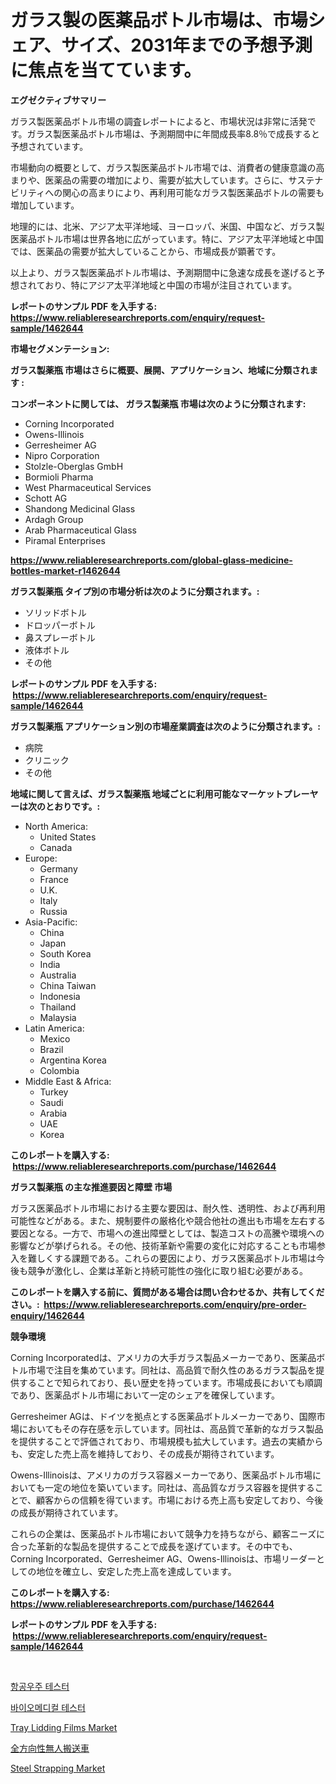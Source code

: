 <p><h1>ガラス製の医薬品ボトル市場は、市場シェア、サイズ、2031年までの予想予測に焦点を当てています。</h1></p><p><strong>エグゼクティブサマリー</strong></p>
<p><p>ガラス製医薬品ボトル市場の調査レポートによると、市場状況は非常に活発です。ガラス製医薬品ボトル市場は、予測期間中に年間成長率8.8％で成長すると予想されています。</p><p>市場動向の概要として、ガラス製医薬品ボトル市場では、消費者の健康意識の高まりや、医薬品の需要の増加により、需要が拡大しています。さらに、サステナビリティへの関心の高まりにより、再利用可能なガラス製医薬品ボトルの需要も増加しています。</p><p>地理的には、北米、アジア太平洋地域、ヨーロッパ、米国、中国など、ガラス製医薬品ボトル市場は世界各地に広がっています。特に、アジア太平洋地域と中国では、医薬品の需要が拡大していることから、市場成長が顕著です。</p><p>以上より、ガラス製医薬品ボトル市場は、予測期間中に急速な成長を遂げると予想されており、特にアジア太平洋地域と中国の市場が注目されています。</p></p>
<p><strong>レポートのサンプル PDF を入手する: <a href="https://www.reliableresearchreports.com/enquiry/request-sample/1462644">https://www.reliableresearchreports.com/enquiry/request-sample/1462644</a></strong></p>
<p><strong>市場セグメンテーション:</strong></p>
<p><strong> ガラス製薬瓶 市場はさらに概要、展開、アプリケーション、地域に分類されます :</strong></p>
<p><strong>コンポーネントに関しては、 ガラス製薬瓶 市場は次のように分類されます: &nbsp;</strong></p>
<p><ul><li>Corning Incorporated</li><li>Owens-Illinois</li><li>Gerresheimer AG</li><li>Nipro Corporation</li><li>Stolzle-Oberglas GmbH</li><li>Bormioli Pharma</li><li>West Pharmaceutical Services</li><li>Schott AG</li><li>Shandong Medicinal Glass</li><li>Ardagh Group</li><li>Arab Pharmaceutical Glass</li><li>Piramal Enterprises</li></ul></p>
<p><strong><a href="https://www.reliableresearchreports.com/global-glass-medicine-bottles-market-r1462644">https://www.reliableresearchreports.com/global-glass-medicine-bottles-market-r1462644</a></strong></p>
<p><strong> ガラス製薬瓶 タイプ別の市場分析は次のように分類されます。:</strong></p>
<p><ul><li>ソリッドボトル</li><li>ドロッパーボトル</li><li>鼻スプレーボトル</li><li>液体ボトル</li><li>その他</li></ul></p>
<p><strong>レポートのサンプル PDF を入手する: &nbsp;<a href="https://www.reliableresearchreports.com/enquiry/request-sample/1462644">https://www.reliableresearchreports.com/enquiry/request-sample/1462644</a></strong></p>
<p><strong> ガラス製薬瓶 アプリケーション別の市場産業調査は次のように分類されます。:</strong></p>
<p><ul><li>病院</li><li>クリニック</li><li>その他</li></ul></p>
<p><strong>地域に関して言えば、ガラス製薬瓶 地域ごとに利用可能なマーケットプレーヤーは次のとおりです。:</strong></p>
<p><ul>
    <li>
        North America:
        <ul>
            <li>United States</li>
            <li>Canada</li>
        </ul>
    </li>
    <li>
        Europe:
        <ul>
            <li>Germany</li>
            <li>France</li>
            <li>U.K.</li>
            <li>Italy</li>
            <li>Russia</li>
        </ul>
    </li>
    <li>
        Asia-Pacific:
        <ul>
            <li>China</li>
            <li>Japan</li>
            <li>South Korea</li>
            <li>India</li>
            <li>Australia</li>
            <li>China Taiwan</li>
            <li>Indonesia</li>
            <li>Thailand</li>
            <li>Malaysia</li>
        </ul>
    </li>
    <li>
        Latin America:
        <ul>
            <li>Mexico</li>
            <li>Brazil</li>
            <li>Argentina Korea</li>
            <li>Colombia</li>
        </ul>
    </li>
    <li>
        Middle East & Africa:
        <ul>
            <li>Turkey</li>
            <li>Saudi</li>
            <li>Arabia</li>
            <li>UAE</li>
            <li>Korea</li>
        </ul>
    </li>
    </ul></p>
<p><strong>このレポートを購入する: &nbsp;<a href="https://www.reliableresearchreports.com/purchase/1462644">https://www.reliableresearchreports.com/purchase/1462644</a></strong></p>
<p><strong>ガラス製薬瓶 の主な推進要因と障壁 市場</strong></p>
<p><p>ガラス医薬品ボトル市場における主要な要因は、耐久性、透明性、および再利用可能性などがある。また、規制要件の厳格化や競合他社の進出も市場を左右する要因となる。一方で、市場への進出障壁としては、製造コストの高騰や環境への影響などが挙げられる。その他、技術革新や需要の変化に対応することも市場参入を難しくする課題である。これらの要因により、ガラス医薬品ボトル市場は今後も競争が激化し、企業は革新と持続可能性の強化に取り組む必要がある。</p></p>
<p><strong>このレポートを購入する前に、質問がある場合は問い合わせるか、共有してください。:&nbsp; <a href="https://www.reliableresearchreports.com/enquiry/pre-order-enquiry/1462644">https://www.reliableresearchreports.com/enquiry/pre-order-enquiry/1462644</a></strong></p>
<p><strong>競争環境</strong></p>
<p><p>Corning Incorporatedは、アメリカの大手ガラス製品メーカーであり、医薬品ボトル市場で注目を集めています。同社は、高品質で耐久性のあるガラス製品を提供することで知られており、長い歴史を持っています。市場成長においても順調であり、医薬品ボトル市場において一定のシェアを確保しています。</p><p>Gerresheimer AGは、ドイツを拠点とする医薬品ボトルメーカーであり、国際市場においてもその存在感を示しています。同社は、高品質で革新的なガラス製品を提供することで評価されており、市場規模も拡大しています。過去の実績からも、安定した売上高を維持しており、その成長が期待されています。</p><p>Owens-Illinoisは、アメリカのガラス容器メーカーであり、医薬品ボトル市場においても一定の地位を築いています。同社は、高品質なガラス容器を提供することで、顧客からの信頼を得ています。市場における売上高も安定しており、今後の成長が期待されています。</p><p>これらの企業は、医薬品ボトル市場において競争力を持ちながら、顧客ニーズに合った革新的な製品を提供することで成長を遂げています。その中でも、Corning Incorporated、Gerresheimer AG、Owens-Illinoisは、市場リーダーとしての地位を確立し、安定した売上高を達成しています。</p></p>
<p><strong>このレポートを購入する: &nbsp; <a href="https://www.reliableresearchreports.com/purchase/1462644">https://www.reliableresearchreports.com/purchase/1462644</a></strong></p>
<p><strong>レポートのサンプル PDF を入手する: &nbsp;<a href="https://www.reliableresearchreports.com/enquiry/request-sample/1462644">https://www.reliableresearchreports.com/enquiry/request-sample/1462644</a></strong><strong></strong></p>
<p>&nbsp;</p>
<p><p><a href="https://github.com/vsoq0zknh59/Market-Research-Report-List-1/blob/main/107564027897.md">항공우주 테스터</a></p><p><a href="https://github.com/jntpkh496620/Market-Research-Report-List-1/blob/main/648765527896.md">바이오메디컬 테스터</a></p><p><a href="https://issuu.com/reportprime-2/docs/tray-lidding-films-market-size-2030.pptx">Tray Lidding Films Market</a></p><p><a href="https://github.com/nemesis2824/Market-Research-Report-List-1/blob/main/950370830316.md">全方向性無人搬送車</a></p><p><a href="https://github.com/prosalinda88/Market-Research-Report-List-4/blob/main/steel-strapping-market.md">Steel Strapping Market</a></p></p>